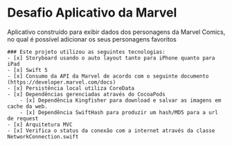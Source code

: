 # Desafio Aplicativo da Marvel
Aplicativo construído para exibir dados dos personagens da Marvel Comics, no qual é possível adicionar os seus personagens favoritos

	### Este projeto utilizou as seguintes tecnologias:
	- [x] Storyboard usando o auto layout tanto para iPhone quanto para iPad
	- [x] Swift 5
	- [x] Consumo da API da Marvel de acordo com o seguinte documento (https://developer.marvel.com/docs)
	- [x] Persistência local utiliza CoreData
	- [x] Dependências gerenciadas através do CocoaPods
		- [x] Dependência Kingfisher para download e salvar as imagens em cache da web. 
		- [x] Dependência SwiftHash para produzir um hash/MD5 para a url de request
	- [x] Arquitetura MVC
	- [x] Verifica o status da conexão com a internet através da classe NetworkConnection.swift

